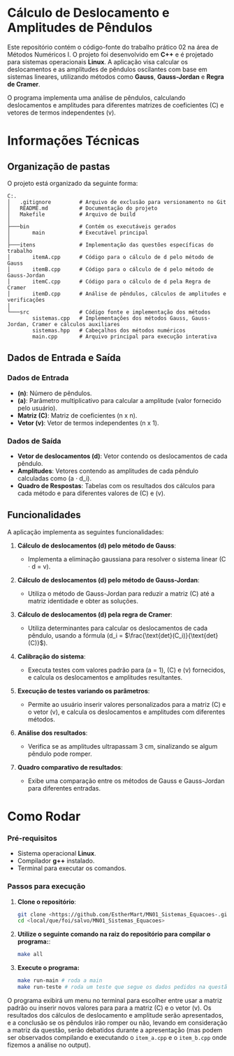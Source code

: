# Cálculo de Deslocamento e Amplitudes de Pêndulos

Este repositório contém o código-fonte do trabalho prático 02 na área de Métodos Numéricos I. O projeto foi desenvolvido em **C++** e é projetado para sistemas operacionais **Linux**. A aplicação visa calcular os deslocamentos e as amplitudes de pêndulos oscilantes com base em sistemas lineares, utilizando métodos como **Gauss**, **Gauss-Jordan** e **Regra de Cramer**.

O programa implementa uma análise de pêndulos, calculando deslocamentos e amplitudes para diferentes matrizes de coeficientes \(C\) e vetores de termos independentes \(v\).

# Informações Técnicas

## Organização de pastas
O projeto está organizado da seguinte forma:

```
C:.
│   .gitignore         # Arquivo de exclusão para versionamento no Git
│   README.md          # Documentação do projeto
│   Makefile           # Arquivo de build
│
├───bin                # Contém os executáveis gerados
│       main           # Executável principal
│
├───itens              # Implementação das questões específicas do trabalho
│       itemA.cpp      # Código para o cálculo de d pelo método de Gauss
│       itemB.cpp      # Código para o cálculo de d pelo método de Gauss-Jordan
│       itemC.cpp      # Código para o cálculo de d pela Regra de Cramer
│       itemD.cpp      # Análise de pêndulos, cálculos de amplitudes e verificações
│
└───src                # Código fonte e implementação dos métodos
        sistemas.cpp   # Implementações dos métodos Gauss, Gauss-Jordan, Cramer e cálculos auxiliares
        sistemas.hpp   # Cabeçalhos dos métodos numéricos
        main.cpp       # Arquivo principal para execução interativa
```

## Dados de Entrada e Saída

### Dados de Entrada
- **\(n\)**: Número de pêndulos.
- **\(a\)**: Parâmetro multiplicativo para calcular a amplitude (valor fornecido pelo usuário).
- **Matriz \(C\)**: Matriz de coeficientes \(n x n\).
- **Vetor \(v\)**: Vetor de termos independentes \(n x 1\).

### Dados de Saída
- **Vetor de deslocamentos \(d\)**: Vetor contendo os deslocamentos de cada pêndulo.
- **Amplitudes**: Vetores contendo as amplitudes de cada pêndulo calculadas como \(a $\cdot$ d_i\).
- **Quadro de Respostas**: Tabelas com os resultados dos cálculos para cada método e para diferentes valores de \(C\) e \(v\).

## Funcionalidades

A aplicação implementa as seguintes funcionalidades:

1. **Cálculo de deslocamentos \(d\) pelo método de Gauss**:  
   - Implementa a eliminação gaussiana para resolver o sistema linear \(C $\cdot$ d = v\).

2. **Cálculo de deslocamentos \(d\) pelo método de Gauss-Jordan**:  
   - Utiliza o método de Gauss-Jordan para reduzir a matriz \(C\) até a matriz identidade e obter as soluções.

3. **Cálculo de deslocamentos \(d\) pela regra de Cramer**:  
   - Utiliza determinantes para calcular os deslocamentos de cada pêndulo, usando a fórmula \(d_i = $\frac{\text{det}(C_i)}{\text{det}(C)}$\).

4. **Calibração do sistema**:  
   - Executa testes com valores padrão para \(a = 1\), \(C\) e \(v\) fornecidos, e calcula os deslocamentos e amplitudes resultantes.

5. **Execução de testes variando os parâmetros**:  
   - Permite ao usuário inserir valores personalizados para a matriz \(C\) e o vetor \(v\), e calcula os deslocamentos e amplitudes com diferentes métodos.

6. **Análise dos resultados**:  
   - Verifica se as amplitudes ultrapassam 3 cm, sinalizando se algum pêndulo pode romper.

7. **Quadro comparativo de resultados**:  
   - Exibe uma comparação entre os métodos de Gauss e Gauss-Jordan para diferentes entradas.

# Como Rodar

### Pré-requisitos
- Sistema operacional **Linux**.
- Compilador **g++** instalado.
- Terminal para executar os comandos.

### Passos para execução

1. **Clone o repositório**:
   ```bash
   git clone <https://github.com/EstherMart/MN01_Sistemas_Equacoes-.git>
   cd <local/que/foi/salvo/MN01_Sistemas_Equacoes>

2. **Utilize o seguinte comando na raiz do repositório para compilar o programa:**:
    ```bash
    make all
    ```

3. **Execute o programa:**
    ```bash
    make run-main # roda a main
    make run-teste # roda um teste que segue os dados pedidos na questão
    ```

O programa exibirá um menu no terminal para escolher entre usar a matriz padrão ou inserir novos valores para para a matriz \(C\) e o vetor \(v\). Os resultados dos cálculos de deslocamento e amplitude serão apresentados, e a conclusão se os pêndulos irão romper ou não, levando em consideração a matriz da questão, serão debatidos durante a apresentação (mas podem ser observados compilando e executando o `item_a.cpp` e o `item_b.cpp` onde fizemos a análise no output).

